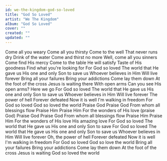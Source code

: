 ```yaml
---
id: we-the-kingdom-god-so-loved
title: "God So Loved"
artist: "We The Kingdom"
album: "God So Loved"
cover: ""
created: ""
updated: ""
---
```


Come all you weary
Come all you thirsty
Come to the well
That never runs dry
Drink of the water
Come and thirst no more
Well, come all you sinners
Come find His mercy
Come to the table
He will satisfy
Taste of His goodness
Find what you're looking for
For God so loved
The world that He gave us
His one and only
Son to save us
Whoever believes in Him
Will live forever
Bring all your failures
Bring your addictions
Come lay them down
At the foot of the cross
Jesus is waiting there
With open arms
Can you see His open arms?
Here we go
For God so loved
The world that He gave us
His one and only
Son to save us
Whoever believes in Him
Will live forever
The power of hell
Forever defeated
Now it is well
I'm walking in freedom
For God so loved
God so loved the world
Praise God
Praise God
From whom all blessings flow
Praise Him
Praise Him
For the wonders of His love (praise God)
Praise God
Praise God
From whom all blessings flow
Praise Him
Praise Him
For the wonders of His love
His amazing love
For God so loved
The world that He gave us
His one and only
Son to save
For God so loved
The world that He gave us
His one and only
Son to save us
Whoever believes in Him
Will live forever
Oh, the power of hell
Forever defeated
Now it is well
I'm walking in freedom
For God so loved
God so love the world
Bring all your failures
Bring your addictions
Come lay them down
At the foot of the cross
Jesus is waiting
God so loved the world